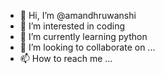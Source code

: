 - 👋 Hi, I’m @amandhruwanshi
- 👀 I’m interested in coding 
- 🌱 I’m currently learning python
- 💞️ I’m looking to collaborate on ...
- 📫 How to reach me ...

<!---
amandhruwanshi/amandhruwanshi is a ✨ special ✨ repository because its `README.md` (this file) appears on your GitHub profile.
You can click the Preview link to take a look at your changes.
--->
